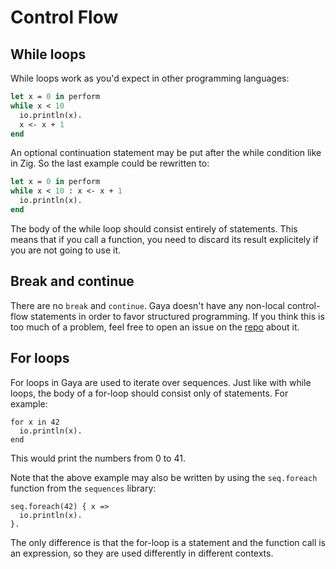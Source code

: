 # Control Flow

## While loops

While loops work as you'd expect in other programming languages:

```ocaml
let x = 0 in perform
while x < 10
  io.println(x).
  x <- x + 1
end
```

An optional continuation statement may be put after the while condition like in
Zig. So the last example could be rewritten to:

```ocaml
let x = 0 in perform
while x < 10 : x <- x + 1
  io.println(x).
end
```

The body of the while loop should consist entirely of statements. This means
that if you call a function, you need to discard its result explicitely if you
are not going to use it.

## Break and continue

There are no `break` and `continue`. Gaya doesn't have any non-local
control-flow statements in order to favor structured programming. If you think
this is too much of a problem, feel free to open an issue on the
[repo](https://github.com/aloussase/gaya) about it.

## For loops

For loops in Gaya are used to iterate over sequences. Just like with while
loops, the body of a for-loop should consist only of statements. For example:

```
for x in 42
  io.println(x).
end
```

This would print the numbers from 0 to 41.

Note that the above example may also be written by using the `seq.foreach`
function from the `sequences` library:

```
seq.foreach(42) { x =>
  io.println(x).
}.
```

The only difference is that the for-loop is a statement and the function call
is an expression, so they are used differently in different contexts.
